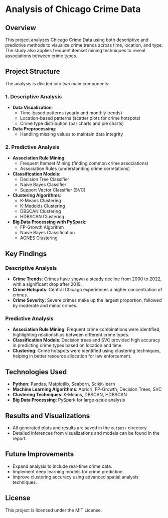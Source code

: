 # Analysis of Chicago Crime Data

## Overview
This project analyzes Chicago Crime Data using both descriptive and predictive methods to visualize crime trends across time, location, and type. The study also applies frequent itemset mining techniques to reveal associations between crime types.


## Project Structure
The analysis is divided into two main components:

### 1. Descriptive Analysis
- **Data Visualization**:
  - Time-based patterns (yearly and monthly trends)
  - Location-based patterns (scatter plots for crime hotspots)
  - Crime type distribution (bar charts and pie charts)
- **Data Preprocessing**:
  - Handling missing values to maintain data integrity

### 2. Predictive Analysis
- **Association Rule Mining**:
  - Frequent Itemset Mining (finding common crime associations)
  - Association Rules (understanding crime correlations)
- **Classification Models**:
  - Decision Tree Classifier
  - Naive Bayes Classifier
  - Support Vector Classifier (SVC)
- **Clustering Algorithms**:
  - K-Means Clustering
  - K-Medoids Clustering
  - DBSCAN Clustering
  - HDBSCAN Clustering
- **Big Data Processing with PySpark**:
  - FP-Growth Algorithm
  - Naive Bayes Classification
  - AGNES Clustering

## Key Findings
### Descriptive Analysis
- **Crime Trends**: Crimes have shown a steady decline from 2000 to 2022, with a significant drop after 2019.
- **Crime Hotspots**: Central Chicago experiences a higher concentration of crimes.
- **Crime Severity**: Severe crimes make up the largest proportion, followed by moderate and minor crimes.

### Predictive Analysis
- **Association Rule Mining**: Frequent crime combinations were identified, highlighting relationships between different crime types.
- **Classification Models**: Decision trees and SVC provided high accuracy in predicting crime types based on location and time.
- **Clustering**: Crime hotspots were identified using clustering techniques, helping in better resource allocation for law enforcement.

## Technologies Used
- **Python**: Pandas, Matplotlib, Seaborn, Scikit-learn
- **Machine Learning Algorithms**: Apriori, FP-Growth, Decision Trees, SVC
- **Clustering Techniques**: K-Means, DBSCAN, HDBSCAN
- **Big Data Processing**: PySpark for large-scale analysis


## Results and Visualizations
- All generated plots and results are saved in the `output/` directory.
- Detailed inferences from visualizations and models can be found in the report.

## Future Improvements
- Expand analysis to include real-time crime data.
- Implement deep learning models for crime prediction.
- Improve clustering accuracy using advanced spatial analysis techniques.


## License
This project is licensed under the MIT License.

